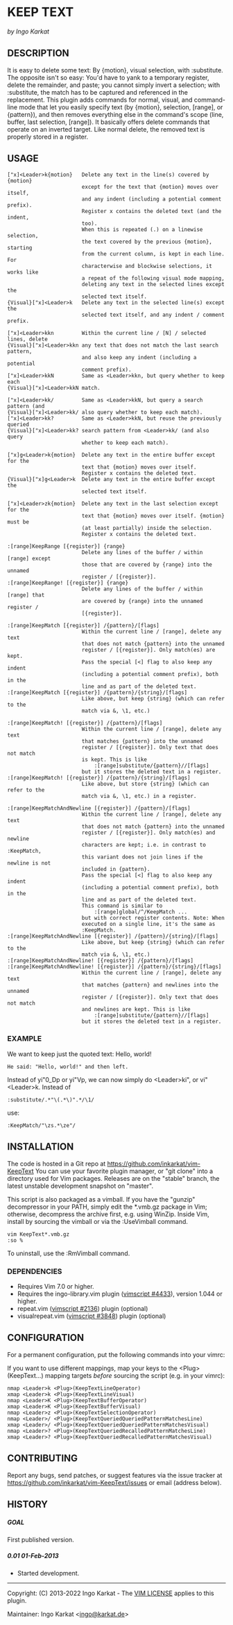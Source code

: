 KEEP TEXT
===============================================================================
_by Ingo Karkat_

DESCRIPTION
------------------------------------------------------------------------------

It is easy to delete some text: By {motion}, visual selection, with
:substitute. The opposite isn't so easy: You'd have to yank to a temporary
register, delete the remainder, and paste; you cannot simply invert a
selection; with :substitute, the match has to be captured and referenced in
the replacement.
This plugin adds commands for normal, visual, and command-line mode that let
you easily specify text (by {motion}, selection, [range], or {pattern}), and
then removes everything else in the command's scope (line, buffer, last
selection, [range]). It basically offers delete commands that operate on an
inverted target. Like normal delete, the removed text is properly stored in a
register.

USAGE
------------------------------------------------------------------------------

    ["x]<Leader>k{motion}   Delete any text in the line(s) covered by {motion}
                            except for the text that {motion} moves over itself,
                            and any indent (including a potential comment prefix).
                            Register x contains the deleted text (and the indent,
                            too).
                            When this is repeated (.) on a linewise selection,
                            the text covered by the previous {motion}, starting
                            from the current column, is kept in each line. For
                            characterwise and blockwise selections, it works like
                            a repeat of the following visual mode mapping,
                            deleting any text in the selected lines except the
                            selected text itself.
    {Visual}["x]<Leader>k   Delete any text in the selected line(s) except the
                            selected text itself, and any indent / comment prefix.

    ["x]<Leader>kkn         Within the current line / [N] / selected lines, delete
    {Visual}["x]<Leader>kkn any text that does not match the last search pattern,
                            and also keep any indent (including a potential
                            comment prefix).
    ["x]<Leader>kkN         Same as <Leader>kkn, but query whether to keep each
    {Visual}["x]<Leader>kkN match.

    ["x]<Leader>kk/         Same as <Leader>kkN, but query a search pattern (and
    {Visual}["x]<Leader>kk/ also query whether to keep each match).
    ["x]<Leader>kk?         Same as <Leader>kkN, but reuse the previously queried
    {Visual}["x]<Leader>kk? search pattern from <Leader>kk/ (and also query
                            whether to keep each match).

    ["x]g<Leader>k{motion}  Delete any text in the entire buffer except for the
                            text that {motion} moves over itself.
                            Register x contains the deleted text.
    {Visual}["x]g<Leader>k  Delete any text in the entire buffer except the
                            selected text itself.

    ["x]<Leader>zk{motion}  Delete any text in the last selection except for the
                            text that {motion} moves over itself. {motion} must be
                            (at least partially) inside the selection.
                            Register x contains the deleted text.

    :[range]KeepRange [{register}] {range}
                            Delete any lines of the buffer / within [range] except
                            those that are covered by {range} into the unnamed
                            register / [{register}].
    :[range]KeepRange! [{register}] {range}
                            Delete any lines of the buffer / within [range] that
                            are covered by {range} into the unnamed register /
                            [{register}].

    :[range]KeepMatch [{register}] /{pattern}/[flags]
                            Within the current line / [range], delete any text
                            that does not match {pattern} into the unnamed
                            register / [{register}]. Only match(es) are kept.
                            Pass the special [<] flag to also keep any indent
                            (including a potential comment prefix), both in the
                            line and as part of the deleted text.
    :[range]KeepMatch [{register}] /{pattern}/{string}/[flags]
                            Like above, but keep {string} (which can refer to the
                            match via &, \1, etc.)

    :[range]KeepMatch! [{register}] /{pattern}/[flags]
                            Within the current line / [range], delete any text
                            that matches {pattern} into the unnamed
                            register / [{register}]. Only text that does not match
                            is kept. This is like
                                :[range]substitute/{pattern}//[flags]
                            but it stores the deleted text in a register.
    :[range]KeepMatch! [{register}] /{pattern}/{string}/[flags]
                            Like above, but store {string} (which can refer to the
                            match via &, \1, etc.) in a register.

    :[range]KeepMatchAndNewline [{register}] /{pattern}/[flags]
                            Within the current line / [range], delete any text
                            that does not match {pattern} into the unnamed
                            register / [{register}]. Only match(es) and newline
                            characters are kept; i.e. in contrast to :KeepMatch,
                            this variant does not join lines if the newline is not
                            included in {pattern}.
                            Pass the special [<] flag to also keep any indent
                            (including a potential comment prefix), both in the
                            line and as part of the deleted text.
                            This command is similar to
                                :[range]global/^/KeepMatch ...
                            but with correct register contents. Note: When
                            executed on a single line, it's the same as
                            :KeepMatch.
    :[range]KeepMatchAndNewline [{register}] /{pattern}/{string}/[flags]
                            Like above, but keep {string} (which can refer to the
                            match via &, \1, etc.)
    :[range]KeepMatchAndNewline! [{register}] /{pattern}/[flags]
    :[range]KeepMatchAndNewline! [{register}] /{pattern}/{string}/[flags]
                            Within the current line / [range], delete any text
                            that matches {pattern} and newlines into the unnamed
                            register / [{register}]. Only text that does not match
                            and newlines are kept. This is like
                                :[range]substitute/{pattern}//[flags]
                            but it stores the deleted text in a register.

### EXAMPLE

We want to keep just the quoted text: Hello, world!
```
He said: "Hello, world!" and then left.
```

Instead of yi"0\_Dp or yi"Vp, we can now simply do &lt;Leader&gt;ki", or vi"&lt;Leader&gt;k.
Instead of

    :substitute/.*"\(.*\)".*/\1/

use:

    :KeepMatch/"\zs.*\ze"/

INSTALLATION
------------------------------------------------------------------------------

The code is hosted in a Git repo at
    https://github.com/inkarkat/vim-KeepText
You can use your favorite plugin manager, or "git clone" into a directory used
for Vim packages. Releases are on the "stable" branch, the latest unstable
development snapshot on "master".

This script is also packaged as a vimball. If you have the "gunzip"
decompressor in your PATH, simply edit the \*.vmb.gz package in Vim; otherwise,
decompress the archive first, e.g. using WinZip. Inside Vim, install by
sourcing the vimball or via the :UseVimball command.

    vim KeepText*.vmb.gz
    :so %

To uninstall, use the :RmVimball command.

### DEPENDENCIES

- Requires Vim 7.0 or higher.
- Requires the ingo-library.vim plugin ([vimscript #4433](http://www.vim.org/scripts/script.php?script_id=4433)), version 1.044 or
  higher.
- repeat.vim ([vimscript #2136](http://www.vim.org/scripts/script.php?script_id=2136)) plugin (optional)
- visualrepeat.vim ([vimscript #3848](http://www.vim.org/scripts/script.php?script_id=3848)) plugin (optional)

CONFIGURATION
------------------------------------------------------------------------------

For a permanent configuration, put the following commands into your vimrc:

If you want to use different mappings, map your keys to the
&lt;Plug&gt;(KeepText...) mapping targets _before_ sourcing the script
(e.g. in your vimrc):

    nmap <Leader>k <Plug>(KeepTextLineOperator)
    xmap <Leader>k <Plug>(KeepTextLineVisual)
    nmap <Leader>K <Plug>(KeepTextBufferOperator)
    xmap <Leader>K <Plug>(KeepTextBufferVisual)
    nmap <Leader>z <Plug>(KeepTextSelectionOperator)
    nmap <Leader>/ <Plug>(KeepTextQueriedQueriedPatternMatchesLine)
    xmap <Leader>/ <Plug>(KeepTextQueriedQueriedPatternMatchesVisual)
    nmap <Leader>? <Plug>(KeepTextQueriedRecalledPatternMatchesLine)
    xmap <Leader>? <Plug>(KeepTextQueriedRecalledPatternMatchesVisual)

CONTRIBUTING
------------------------------------------------------------------------------

Report any bugs, send patches, or suggest features via the issue tracker at
https://github.com/inkarkat/vim-KeepText/issues or email (address below).

HISTORY
------------------------------------------------------------------------------

##### GOAL
First published version.

##### 0.01    01-Feb-2013
- Started development.

------------------------------------------------------------------------------
Copyright: (C) 2013-2022 Ingo Karkat -
The [VIM LICENSE](http://vimdoc.sourceforge.net/htmldoc/uganda.html#license) applies to this plugin.

Maintainer:     Ingo Karkat &lt;ingo@karkat.de&gt;

